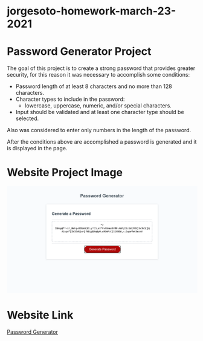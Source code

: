 # jorgesoto-homework-march-23-2021

# Password Generator Project
The goal of this project is to create a strong password that provides greater security, for this reason it was necessary to accomplish some conditions:

* Password length of at least 8 characters and no more than 128 characters.
* Character types to include in the password:
    * lowercase, uppercase, numeric, and/or special characters.
* Input should be validated and at least one character type should be selected.

Also was considered to enter only numbers in the length of the password.

After the conditions above are accomplished a password is generated and it is displayed in the page.

# Website Project Image
![](./assets/images/password-generator-image.png)

# Website Link
[Password Generator](https://jorgeatcabo.github.io/password-generator/)
